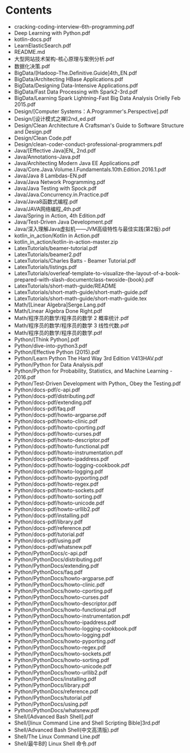 # Contents
 
- cracking-coding-interview-6th-programming.pdf
- Deep Learning with Python.pdf
- kotlin-docs.pdf
- LearnElasticSearch.pdf
- README.md
- 大型网站技术架构-核心原理与案例分析.pdf
- 数据化决策.pdf
- BigData/[Hadoop-The.Definitive.Guide]4th_EN.pdf
- BigData/Architecting HBase Applications.pdf
- BigData/Designing Data-Intensive Applications.pdf
- BigData/Fast Data Processing with Spark2-3rd.pdf
- BigData/Learning Spark Lightning-Fast Big Data Analysis Orielly Feb 2015.pdf
- Design/[Computer Systems：A.Programmer's.Perspective].pdf
- Design/[设计模式之禅]2nd_ed.pdf
- Design/Clean Architecture A Craftsman's Guide to Software Structure and Design.pdf
- Design/Clean Code.pdf
- Design/clean-coder-conduct-professional-programmers.pdf
- Java/[Effective Java]EN_ 2nd.pdf
- Java/Annotations-Java.pdf
- Java/Architecting Modern Java EE Applications.pdf
- Java/Core.Java.Volume.I.Fundamentals.10th.Edition.2016.1.pdf
- Java/Java 8 Lambdas-EN.pdf
- Java/Java Network Programming.pdf
- Java/Java Testing with Spock.pdf
- Java/Java.Concurrency.in.Practice.pdf
- Java/Java8函数式编程.pdf
- Java/JAVA网络编程_4th.pdf
- Java/Spring in Action, 4th Edition.pdf
- Java/Test-Driven Java Development.pdf
- Java/深入理解Java虚拟机——JVM高级特性与最佳实践(第2版).pdf
- kotlin_in_action/Kotlin in Action.pdf
- kotlin_in_action/kotlin-in-action-master.zip
- LatexTutorials/beamer-tutorial.pdf
- LatexTutorials/beamer2.pdf
- LatexTutorials/Charles Batts - Beamer Tutorial.pdf
- LatexTutorials/listings.pdf
- LatexTutorials/overleaf-template-to-visualize-the-layout-of-a-book-prepared-with-slash-documentclass-twoside-{book}.pdf
- LatexTutorials/short-math-guide/README
- LatexTutorials/short-math-guide/short-math-guide.pdf
- LatexTutorials/short-math-guide/short-math-guide.tex
- Math/[Linear Algebra]Serge.Lang.pdf
- Math/Linear Algebra Done Right.pdf
- Math/程序员的数学/程序员的数学 2 概率统计.pdf
- Math/程序员的数学/程序员的数学 3 线性代数.pdf
- Math/程序员的数学/程序员的数学.pdf
- Python/[Think Python].pdf
- Python/dive-into-python3.pdf
- Python/Effective Python (2015).pdf
- Python/Learn Python The Hard Way 3rd Edition V413HAV.pdf
- Python/Python for Data Analysis.pdf
- Python/Python for Probability, Statistics, and Machine Learning - 2016.pdf
- Python/Test-Driven Development with Python_ Obey the Testing.pdf
- Python/docs-pdf/c-api.pdf
- Python/docs-pdf/distributing.pdf
- Python/docs-pdf/extending.pdf
- Python/docs-pdf/faq.pdf
- Python/docs-pdf/howto-argparse.pdf
- Python/docs-pdf/howto-clinic.pdf
- Python/docs-pdf/howto-cporting.pdf
- Python/docs-pdf/howto-curses.pdf
- Python/docs-pdf/howto-descriptor.pdf
- Python/docs-pdf/howto-functional.pdf
- Python/docs-pdf/howto-instrumentation.pdf
- Python/docs-pdf/howto-ipaddress.pdf
- Python/docs-pdf/howto-logging-cookbook.pdf
- Python/docs-pdf/howto-logging.pdf
- Python/docs-pdf/howto-pyporting.pdf
- Python/docs-pdf/howto-regex.pdf
- Python/docs-pdf/howto-sockets.pdf
- Python/docs-pdf/howto-sorting.pdf
- Python/docs-pdf/howto-unicode.pdf
- Python/docs-pdf/howto-urllib2.pdf
- Python/docs-pdf/installing.pdf
- Python/docs-pdf/library.pdf
- Python/docs-pdf/reference.pdf
- Python/docs-pdf/tutorial.pdf
- Python/docs-pdf/using.pdf
- Python/docs-pdf/whatsnew.pdf
- Python/PythonDocs/c-api.pdf
- Python/PythonDocs/distributing.pdf
- Python/PythonDocs/extending.pdf
- Python/PythonDocs/faq.pdf
- Python/PythonDocs/howto-argparse.pdf
- Python/PythonDocs/howto-clinic.pdf
- Python/PythonDocs/howto-cporting.pdf
- Python/PythonDocs/howto-curses.pdf
- Python/PythonDocs/howto-descriptor.pdf
- Python/PythonDocs/howto-functional.pdf
- Python/PythonDocs/howto-instrumentation.pdf
- Python/PythonDocs/howto-ipaddress.pdf
- Python/PythonDocs/howto-logging-cookbook.pdf
- Python/PythonDocs/howto-logging.pdf
- Python/PythonDocs/howto-pyporting.pdf
- Python/PythonDocs/howto-regex.pdf
- Python/PythonDocs/howto-sockets.pdf
- Python/PythonDocs/howto-sorting.pdf
- Python/PythonDocs/howto-unicode.pdf
- Python/PythonDocs/howto-urllib2.pdf
- Python/PythonDocs/installing.pdf
- Python/PythonDocs/library.pdf
- Python/PythonDocs/reference.pdf
- Python/PythonDocs/tutorial.pdf
- Python/PythonDocs/using.pdf
- Python/PythonDocs/whatsnew.pdf
- Shell/[Advanced Bash Shell].pdf
- Shell/[linux Command Line and Shell Scripting Bible]3rd.pdf
- Shell/Advanced Bash Shell(中文高清版).pdf
- Shell/The Linux Command Line.pdf
- Shell/最牛B的 Linux Shell 命令.pdf
